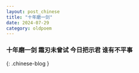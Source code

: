 ```yaml
---
layout: post_chinese
title: "十年磨一剑"
date: 2024-07-29
category: oldpoem
---
```


### 十年磨一剑 霜刃未曾试 今日把示君 谁有不平事
{: .chinese-blog }

